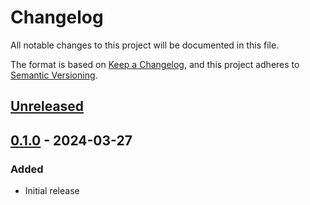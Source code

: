 # Changelog
All notable changes to this project will be documented in this file.

The format is based on [Keep a Changelog](https://keepachangelog.com/en/1.0.0/),
and this project adheres to [Semantic Versioning](https://semver.org/spec/v2.0.0.html).

## [Unreleased]

## [0.1.0] - 2024-03-27
### Added
- Initial release

[Unreleased]: https://github.com/natescherer/postmodern-repo-template/compare/v0.1.0..HEAD
[0.1.0]: https://github.com/natescherer/postmodern-repo-template/tree/v0.1.0